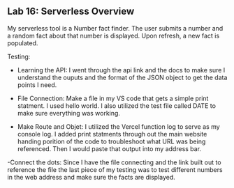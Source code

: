 ## Lab 16: Serverless Overview


My serverless tool is a Number fact finder. The user submits a number and a random fact about that number is displayed. Upon refresh, a new fact is populated. 

Testing: 
- Learning the API: 
I went through the api link and the docs to make sure I understand the ouputs and the format of the JSON object to get the data points I need. 

- File Connection: 
Make a file in my VS code that gets a simple print statment. I used hello world. I also utilized the test file called DATE to make sure everything was working. 

- Make Route and Objet: 
I utilized the Vercel function log to serve as my console log. I added print statments through out the main website handing porition of the code to troubleshoot what URL was being referenced. 
Then I would paste that output into my address bar. 

-Connect the dots: 
Since I have the file connecting and the link built out to reference the file the last piece of my testing was to test different numbers in the web address and make sure the facts are displayed. 

